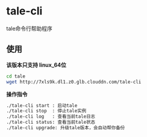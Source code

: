 # tale-cli

tale命令行帮助程序

## 使用

**该版本只支持 linux_64位**

```bash
cd tale
wget http://7xls9k.dl1.z0.glb.clouddn.com/tale-cli
```

**操作指令**

```bash
./tale-cli start : 启动tale
./tale-cli stop  : 停止tale实例
./tale-cli log   : 查看当前tale日志
./tale-cli status: 查看当前tale状态
./tale-cli upgrade: 升级tale版本，会自动帮你备份
```